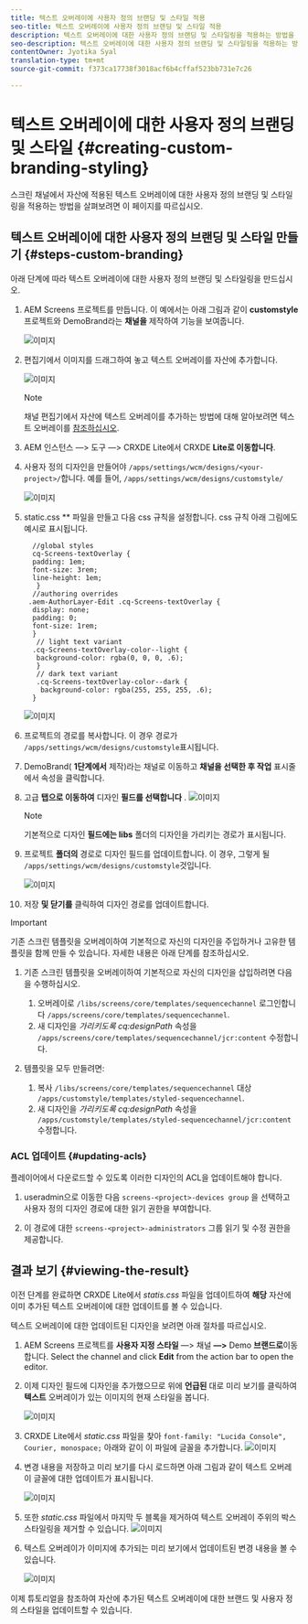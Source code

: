 ```yaml
---
title: 텍스트 오버레이에 사용자 정의 브랜딩 및 스타일 적용
seo-title: 텍스트 오버레이에 사용자 정의 브랜딩 및 스타일 적용
description: 텍스트 오버레이에 대한 사용자 정의 브랜딩 및 스타일링을 적용하는 방법을 알려면 이 페이지를 따르십시오.
seo-description: 텍스트 오버레이에 대한 사용자 정의 브랜딩 및 스타일링을 적용하는 방법을 알려면 이 페이지를 따르십시오.
contentOwner: Jyotika Syal
translation-type: tm+mt
source-git-commit: f373ca17738f3018acf6b4cffaf523bb731e7c26

---
```



# 텍스트 오버레이에 대한 사용자 정의 브랜딩 및 스타일 {#creating-custom-branding-styling}

스크린 채널에서 자산에 적용된 텍스트 오버레이에 대한 사용자 정의 브랜딩 및 스타일링을 적용하는 방법을 살펴보려면 이 페이지를 따르십시오.

## 텍스트 오버레이에 대한 사용자 정의 브랜딩 및 스타일 만들기 {#steps-custom-branding}

아래 단계에 따라 텍스트 오버레이에 대한 사용자 정의 브랜딩 및 스타일링을 만드십시오.

1. AEM Screens 프로젝트를 만듭니다. 이 예에서는 아래 그림과 같이 **customstyle** 프로젝트와 DemoBrand라는 **채널을** 제작하여 기능을 보여줍니다.

   ![이미지](/help/user-guide/assets/custom-brand/custom-brand1.png)

1. 편집기에서 이미지를 드래그하여 놓고 텍스트 오버레이를 자산에 추가합니다.

   ![이미지](/help/user-guide/assets/custom-brand/custom-brand2.png)

   >[!NOTE]
   >채널 편집기에서 자산에 텍스트 오버레이를 추가하는 방법에 대해 알아보려면 텍스트 오버레이를 [참조하십시오](/help/user-guide/text-overlay.md).

1. AEM 인스턴스 —> 도구 —> CRXDE Lite에서 CRXDE **Lite로 이동합니다**.

1. 사용자 정의 디자인을 만들어야 `/apps/settings/wcm/designs/<your-project>/`합니다. 예를 들어, `/apps/settings/wcm/designs/customstyle/`

   ![이미지](/help/user-guide/assets/custom-brand/custom-brand3.png)

1. static.css ** 파일을 만들고 다음 css 규칙을 설정합니다. css 규칙 아래 그림에도 예시로 표시됩니다.

   ```shell
     //global styles
     cq-Screens-textOverlay {
     padding: 1em;
     font-size: 3rem;
     line-height: 1em;
      }
     //authoring overrides
    .aem-AuthorLayer-Edit .cq-Screens-textOverlay {
     display: none;
     padding: 0;
     font-size: 1rem;
     }
      // light text variant
     .cq-Screens-textOverlay-color--light {
      background-color: rgba(0, 0, 0, .6);
      }
      // dark text variant
      .cq-Screens-textOverlay-color--dark {
       background-color: rgba(255, 255, 255, .6);
     }
   ```
   ![이미지](/help/user-guide/assets/custom-brand/custom-brand4.png)

1. 프로젝트의 경로를 복사합니다. 이 경우 경로가 `/apps/settings/wcm/designs/customstyle`표시됩니다.

1. DemoBrand( **1단계에서** 제작)라는 채널로 이동하고 **채널을 선택한 후 작업** 표시줄에서 속성을 클릭합니다.

1. 고급 **탭으로 이동하여** 디자인 **필드를 선택합니다** .
   ![이미지](/help/user-guide/assets/custom-brand/custom-brand5.png)

   >[!NOTE]
   >기본적으로 디자인 **필드에는 libs** 폴더의 디자인을 가리키는 경로가 표시됩니다.

1. 프로젝트 **폴더의** 경로로 디자인 필드를 업데이트합니다. 이 경우, 그렇게 될 `/apps/settings/wcm/designs/customstyle`것입니다.

   ![이미지](/help/user-guide/assets/custom-brand/custom-brand6.png)

1. 저장 **및 닫기를** 클릭하여 디자인 경로를 업데이트합니다.

>[!IMPORTANT]
> 기존 스크린 템플릿을 오버레이하여 기본적으로 자신의 디자인을 주입하거나 고유한 템플릿을 함께 만들 수 있습니다. 자세한 내용은 아래 단계를 참조하십시오.

1. 기존 스크린 템플릿을 오버레이하여 기본적으로 자신의 디자인을 삽입하려면 다음을 수행하십시오.

   1. 오버레이로 `/libs/screens/core/templates/sequencechannel` 로그인합니다 `/apps/screens/core/templates/sequencechannel`.
   1. 새 디자인을 *가리키도록 cq:designPath* 속성을 `/apps/screens/core/templates/sequencechannel/jcr:content` 수정합니다.

1. 템플릿을 모두 만들려면:
   1. 복사 `/libs/screens/core/templates/sequencechannel` 대상 `/apps/customstyle/templates/styled-sequencechannel`.
   1. 새 디자인을 *가리키도록 cq:designPath* 속성을 `/apps/customstyle/templates/styled-sequencechannel/jcr:content` 수정합니다.


### ACL 업데이트 {#updating-acls}

플레이어에서 다운로드할 수 있도록 이러한 디자인의 ACL을 업데이트해야 합니다.

1. useradmin으로 이동한 다음 `screens-<project>-devices group` 을 선택하고 사용자 정의 디자인 경로에 대한 읽기 권한을 부여합니다.

1. 이 경로에 대한 `screens-<project>-administrators` 그룹 읽기 및 수정 권한을 제공합니다.

## 결과 보기 {#viewing-the-result}

이전 단계를 완료하면 CRXDE Lite에서 *statis.css* 파일을 업데이트하여 **해당** 자산에 이미 추가된 텍스트 오버레이에 대한 업데이트를 볼 수 있습니다.

텍스트 오버레이에 대한 업데이트된 디자인을 보려면 아래 절차를 따르십시오.

1. AEM Screens 프로젝트를 **사용자 지정 스타일** —> 채널 **—>** Demo **브랜드로**&#x200B;이동합니다. Select the channel and click **Edit** from the action bar to open the editor.

1. 이제 디자인 필드에 디자인을 추가했으므로 위에 **언급된** 대로 미리 보기를 클릭하여 **텍스트** 오버레이가 있는 이미지의 현재 스타일을 봅니다.

   ![이미지](/help/user-guide/assets/custom-brand/custom-brand7.png)

1. CRXDE Lite에서 *static.css* 파일을 찾아 `font-family: "Lucida Console", Courier, monospace;` 아래와 같이 이 파일에 글꼴을 추가합니다.
   ![이미지](/help/user-guide/assets/custom-brand/custom-brand8.png)

1. 변경 내용을 저장하고 미리 보기를 다시 로드하면 아래 그림과 같이 텍스트 오버레이 글꼴에 대한 업데이트가 표시됩니다.

   ![이미지](/help/user-guide/assets/custom-brand/custom-brand9.png)

1. 또한 *static.css* 파일에서 마지막 두 블록을 제거하여 텍스트 오버레이 주위의 박스 스타일링을 제거할 수 있습니다.
   ![이미지](/help/user-guide/assets/custom-brand/custom-brand10.png)

1. 텍스트 오버레이가 이미지에 추가되는 미리 보기에서 업데이트된 변경 내용을 볼 수 있습니다.

   ![이미지](/help/user-guide/assets/custom-brand/custom-brand11.png)

이제 튜토리얼을 참조하여 자산에 추가된 텍스트 오버레이에 대한 브랜드 및 사용자 정의 스타일을 업데이트할 수 있습니다.









